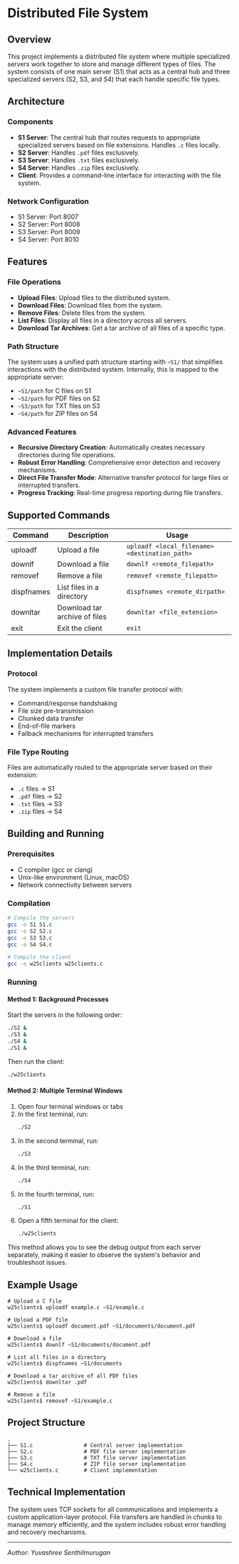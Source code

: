 # Distributed File System

## Overview
This project implements a distributed file system where multiple specialized servers work together to store and manage different types of files. The system consists of one main server (S1) that acts as a central hub and three specialized servers (S2, S3, and S4) that each handle specific file types.

## Architecture

### Components
- **S1 Server**: The central hub that routes requests to appropriate specialized servers based on file extensions. Handles `.c` files locally.
- **S2 Server**: Handles `.pdf` files exclusively.
- **S3 Server**: Handles `.txt` files exclusively.
- **S4 Server**: Handles `.zip` files exclusively.
- **Client**: Provides a command-line interface for interacting with the file system.

### Network Configuration
- S1 Server: Port 8007
- S2 Server: Port 8008 
- S3 Server: Port 8009
- S4 Server: Port 8010

## Features

### File Operations
- **Upload Files**: Upload files to the distributed system.
- **Download Files**: Download files from the system.
- **Remove Files**: Delete files from the system.
- **List Files**: Display all files in a directory across all servers.
- **Download Tar Archives**: Get a tar archive of all files of a specific type.

### Path Structure
The system uses a unified path structure starting with `~S1/` that simplifies interactions with the distributed system. Internally, this is mapped to the appropriate server:
- `~S1/path` for C files on S1
- `~S2/path` for PDF files on S2
- `~S3/path` for TXT files on S3
- `~S4/path` for ZIP files on S4

### Advanced Features
- **Recursive Directory Creation**: Automatically creates necessary directories during file operations.
- **Robust Error Handling**: Comprehensive error detection and recovery mechanisms.
- **Direct File Transfer Mode**: Alternative transfer protocol for large files or interrupted transfers.
- **Progress Tracking**: Real-time progress reporting during file transfers.

## Supported Commands

| Command | Description | Usage |
|---------|-------------|-------|
| uploadf | Upload a file | `uploadf <local_filename> <destination_path>` |
| downlf | Download a file | `downlf <remote_filepath>` |
| removef | Remove a file | `removef <remote_filepath>` |
| dispfnames | List files in a directory | `dispfnames <remote_dirpath>` |
| downltar | Download tar archive of files | `downltar <file_extension>` |
| exit | Exit the client | `exit` |

## Implementation Details

### Protocol
The system implements a custom file transfer protocol with:
- Command/response handshaking
- File size pre-transmission
- Chunked data transfer
- End-of-file markers
- Fallback mechanisms for interrupted transfers

### File Type Routing
Files are automatically routed to the appropriate server based on their extension:
- `.c` files → S1
- `.pdf` files → S2
- `.txt` files → S3
- `.zip` files → S4

## Building and Running

### Prerequisites
- C compiler (gcc or clang)
- Unix-like environment (Linux, macOS)
- Network connectivity between servers

### Compilation
```bash
# Compile the servers
gcc -o S1 S1.c
gcc -o S2 S2.c
gcc -o S3 S3.c
gcc -o S4 S4.c

# Compile the client
gcc -o w25clients w25clients.c
```

### Running

#### Method 1: Background Processes
Start the servers in the following order:
```bash
./S2 &
./S3 &
./S4 &
./S1 &
```

Then run the client:
```bash
./w25clients
```

#### Method 2: Multiple Terminal Windows
1. Open four terminal windows or tabs
2. In the first terminal, run:
   ```bash
   ./S2
   ```
3. In the second terminal, run:
   ```bash
   ./S3
   ```
4. In the third terminal, run:
   ```bash
   ./S4
   ```
5. In the fourth terminal, run:
   ```bash
   ./S1
   ```
6. Open a fifth terminal for the client:
   ```bash
   ./w25clients
   ```

This method allows you to see the debug output from each server separately, making it easier to observe the system's behavior and troubleshoot issues.

## Example Usage

```
# Upload a C file
w25clients$ uploadf example.c ~S1/example.c

# Upload a PDF file
w25clients$ uploadf document.pdf ~S1/documents/document.pdf

# Download a file
w25clients$ downlf ~S1/documents/document.pdf

# List all files in a directory
w25clients$ dispfnames ~S1/documents

# Download a tar archive of all PDF files
w25clients$ downltar .pdf

# Remove a file
w25clients$ removef ~S1/example.c
```

## Project Structure
```
.
├── S1.c                # Central server implementation
├── S2.c                # PDF file server implementation
├── S3.c                # TXT file server implementation
├── S4.c                # ZIP file server implementation
└── w25clients.c        # Client implementation
```

## Technical Implementation
The system uses TCP sockets for all communications and implements a custom application-layer protocol. File transfers are handled in chunks to manage memory efficiently, and the system includes robust error handling and recovery mechanisms.

---

_Author: Yuvashree Senthilmurugan_ 